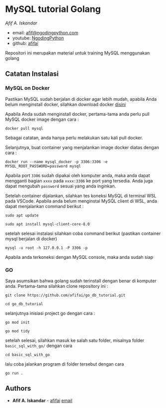 # MySQL tutorial Golang

*Afif A. Iskandar*

- email: <afif@ngodingpython.com>
- youtube: [NgodingPython](https://youtube.com/NgodingPython)
- github: [afifai](http://github.com/afifai)

Repositori ini merupakan material untuk training MySQL menggunakan golang

## Catatan Instalasi

### MySQL on Docker

Pastikan MySQL sudah berjalan di docker agar lebih mudah, apabila Anda belum menginstall docker, silahkan download docker [disini](https://www.docker.com/products/docker-desktop)

Apabila Anda sudah menginstall docker, pertama-tama anda perlu pull MySQL docker image dengan cara : 

```
docker pull mysql
```

Sebagai catatan, anda hanya perlu melakukan satu kali pull docker.

Selanjutnya, buat container yang menjalankan image docker diatas dengan cara :

```
docker run --name mysql_docker -p 3306:3306 -e MYSQL_ROOT_PASSWORD=password mysql
```

Apabila port `3306` sudah dipakai oleh komputer anda, maka anda dapat mengganti bagian  `xxxx` pada `xxxx:3306` ke port yang tersedia. Anda juga dapat mengubah `password` sesuai yang anda inginkan.

Setelah container dijalankan, silahkan tes koneksi MySQL di terminal WSL pada VSCode. Apabila anda belum menginstal MySQL client di WSL, anda dapat menjalankan command berikut :

```
sudo apt update

sudo apt install mysql-client-core-8.0

```

setelah selesai instalasi silahkan coba command berikut (pastikan container mysql berjalan di docker)

```
mysql -u root -h 127.0.0.1 -P 3306 -p
```

Apabila anda terkoneksi dengan MySQL console, maka anda sudah siap

### GO

Saya asumsikan bahwa golang sudah terinstall dengan benar di komputer anda. Pertama-tama silahkan clone repository ini :

```
git clone https://github.com/afifai/go_db_tutorial.git

cd go_db_tutorial
```

selanjutnya inisiasi project go dengan cara :

```
go mod init

go mod tidy

```

setelah selesai, silahkan masuk ke salah satu folder, misalnya folder `basic_sql_with_go/` dengan cara

```
cd basic_sql_with_go
```

lalu coba jalankan program di folder tersebut dengan cara

```
go run .
```

## Authors

* **Afif A. Iskandar** - [afifai](https://github.com/afifai) [email](mailto:afifai@sci.ui.ac.id)
